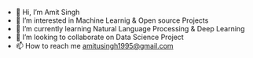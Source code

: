 - 👋 Hi, I’m Amit Singh
- 👀 I’m interested in Machine Learnig & Open source Projects
- 🌱 I’m currently learning Natural Language Processing & Deep Learning
- 💞️ I’m looking to collaborate on Data Science Project
- 📫 How to reach me amitusingh1995@gmail.com

<!---
amitsingh5991/amitsingh5991 is a ✨ special ✨ repository because its `README.md` (this file) appears on your GitHub profile.
You can click the Preview link to take a look at your changes.
--->
